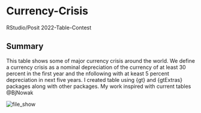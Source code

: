 # Currency-Crisis
RStudio/Posit 2022-Table-Contest

## Summary
This table shows some of major currency crisis around the world. We define a currency crisis as a nominal depreciation of the currency of at least 30 percent in the first year and the nfollowing with at keast 5 percent depreciation in next five years. I created table using {gt} and {gtExtras} packages along with other packages. My work inspired with current tables @BjNowak

![file_show](https://user-images.githubusercontent.com/46971211/200622722-df5c0a3b-ee83-4d06-b666-b2d69e0f368a.png)
